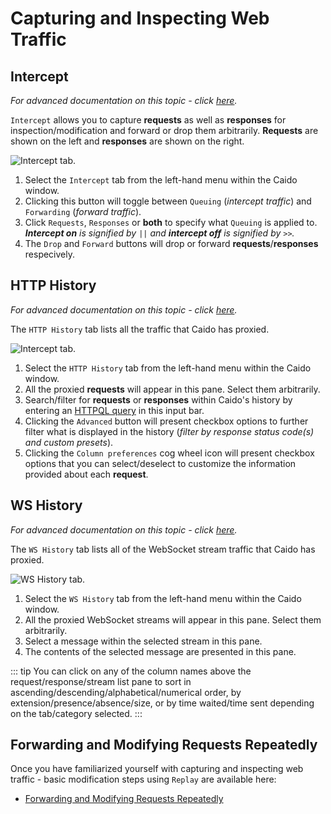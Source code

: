 # Capturing and Inspecting Web Traffic

## Intercept

_For advanced documentation on this topic - click [here](/reference/features/proxy/intercept.md)._

`Intercept` allows you to capture **requests** as well as **responses** for inspection/modification and forward or drop them arbitrarily. **Requests** are shown on the left and **responses** are shown on the right.

<img alt="Intercept tab." src="/_images/intercept_tab.png" center/>

1. Select the `Intercept` tab from the left-hand menu within the Caido window.
2. Clicking this button will toggle between `Queuing` (_intercept traffic_) and `Forwarding` (_forward traffic_).
3. Click `Requests`, `Responses` or **both** to specify what `Queuing` is applied to. _**Intercept on** is signified by `||` and **intercept off** is signified by `>>`._
4. The `Drop` and `Forward` buttons will drop or forward **requests**/**responses** respecively.

## HTTP History

_For advanced documentation on this topic - click [here](/reference/features/proxy/http_history.md)._

The `HTTP History` tab lists all the traffic that Caido has proxied.

<img alt="Intercept tab." src="/_images/history_tab.png" center/>

1. Select the `HTTP History` tab from the left-hand menu within the Caido window.
2. All the proxied **requests** will appear in this pane. Select them arbitrarily.
3. Search/filter for **requests** or **responses** within Caido's history by entering an [HTTPQL query](/concepts/essentials/httpql.md) in this input bar.
4. Clicking the `Advanced` button will present checkbox options to further filter what is displayed in the history (_filter by response status code(s) and custom presets_).
5. Clicking the `Column preferences` cog wheel icon will present checkbox options that you can select/deselect to customize the information provided about each **request**.

## WS History

_For advanced documentation on this topic - click [here](/reference/features/proxy/ws_history.md)._

The `WS History` tab lists all of the WebSocket stream traffic that Caido has proxied.

<img alt="WS History tab." src="/_images/ws_history_tab.png" center/>

1. Select the `WS History` tab from the left-hand menu within the Caido window.
2. All the proxied WebSocket streams will appear in this pane. Select them arbitrarily.
3. Select a message within the selected stream in this pane.
4. The contents of the selected message are presented in this pane.

::: tip
You can click on any of the column names above the request/response/stream list pane to sort in ascending/descending/alphabetical/numerical order, by extension/presence/absence/size, or by time waited/time sent depending on the tab/category selected.
:::

## Forwarding and Modifying Requests Repeatedly

Once you have familiarized yourself with capturing and inspecting web traffic - basic modification steps using `Replay` are available here:

- [Forwarding and Modifying Requests Repeatedly](./replay.md)
